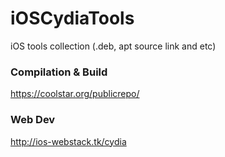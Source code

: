 # iOSCydiaTools
iOS tools collection (.deb, apt source link and etc)

### Compilation & Build
https://coolstar.org/publicrepo/

### Web Dev
http://ios-webstack.tk/cydia
